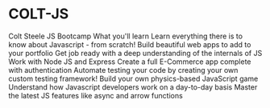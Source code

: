 # COLT-JS
Colt Steele JS Bootcamp
What you'll learn
Learn everything there is to know about Javascript - from scratch!
Build beautiful web apps to add to your portfolio
Get job ready with a deep understanding of the internals of JS
Work with Node JS and Express
Create a full E-Commerce app complete with authentication
Automate testing your code by creating your own custom testing framework!
Build your own physics-based JavaScript game
Understand how Javascript developers work on a day-to-day basis
Master the latest JS features like async and arrow functions
